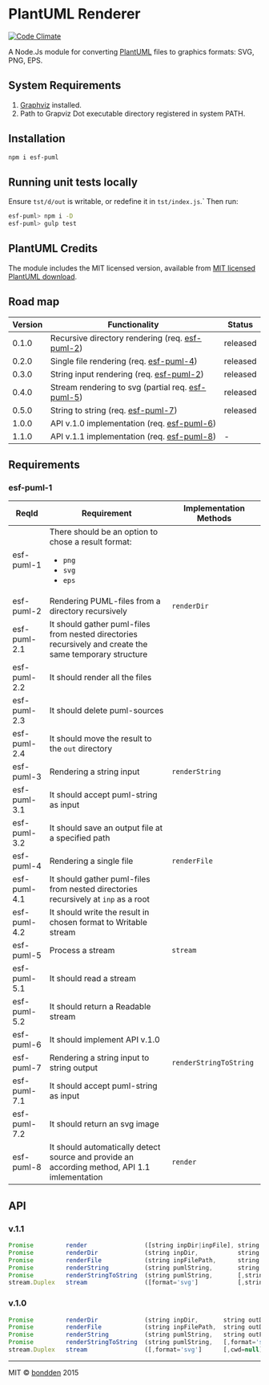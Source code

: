 # PlantUML Renderer
[![Code Climate](https://codeclimate.com/github/bondden/esf-puml/badges/gpa.svg)](https://codeclimate.com/github/bondden/esf-puml)

A Node.Js module for converting [PlantUML](http://plantuml.com) files to graphics formats: SVG, PNG, EPS.

## System Requirements
1. [Graphviz](http://www.graphviz.org/) installed.
2. Path to Grapviz Dot executable directory registered in system PATH.

## Installation

```bash
npm i esf-puml
```

## Running unit tests locally
Ensure `tst/d/out` is writable, or redefine it in `tst/index.js`.` Then run:

```bash
esf-puml> npm i -D
esf-puml> gulp test
```

## PlantUML Credits
The module includes the MIT licensed version, available from [MIT licensed PlantUML download](http://plantuml.com/download.html#mit).

## Road map

Version | Functionality                                                   | Status
------- | --------------------------------------------------------------- | --------
0.1.0   | Recursive directory rendering (req. [esf-puml-2](esf-puml-2))   | released
0.2.0   | Single file rendering (req. [esf-puml-4](esf-puml-4))           | released
0.3.0   | String input rendering (req. [esf-puml-2](esf-puml-2))          | released
0.4.0   | Stream rendering to svg (partial req. [esf-puml-5](esf-puml-5)) | released
0.5.0   | String to string (req. [esf-puml-7](esf-puml-7))                | released
1.0.0   | API v.1.0 implementation (req. [esf-puml-6](esf-puml-6))        |
1.1.0   | API v.1.1 implementation (req. [esf-puml-8](esf-puml-8))        | -

## Requirements
### esf-puml-1

ReqId        | Requirement                                                                                             | Implementation Methods
------------ | ------------------------------------------------------------------------------------------------------- | ----------------------
esf-puml-1   | There should be an option to chose a result format: <ul><li>`png`</li><li>`svg`</li><li>`eps`</li></ul> |
esf-puml-2   | Rendering PUML-files from a directory recursively                                                       | `renderDir`
esf-puml-2.1 | It should gather puml-files from nested directories recursively and create the same temporary structure |
esf-puml-2.2 | It should render all the files                                                                          |
esf-puml-2.3 | It should delete puml-sources                                                                           |
esf-puml-2.4 | It should move the result to the `out` directory                                                        |
esf-puml-3   | Rendering a string input                                                                                | `renderString`
esf-puml-3.1 | It should accept puml-string as input                                                                   |
esf-puml-3.2 | It should save an output file at a specified path                                                       |
esf-puml-4   | Rendering a single file                                                                                 | `renderFile`
esf-puml-4.1 | It should gather puml-files from nested directories recursively at `inp` as a root                      |
esf-puml-4.2 | It should write the result in chosen format to Writable stream                                          |
esf-puml-5   | Process a stream                                                                                        | `stream`
esf-puml-5.1 | It should read a stream                                                                                 |
esf-puml-5.2 | It should return a Readable stream                                                                      |
esf-puml-6   | It should implement API v.1.0                                                                           | 
esf-puml-7   | Rendering a string input to string output                                                               | `renderStringToString`
esf-puml-7.1 | It should accept puml-string as input                                                                   |
esf-puml-7.2 | It should return an svg image                                                                           |
esf-puml-8   | It should automatically detect source and provide an according method, API 1.1 imlementation            | `render`

## API
### v.1.1

```javascript
Promise         render                ([string inpDir|inpFile], string outDir=null  [,format='svg'])  //
Promise         renderDir             (string inpDir,           string outDir,      [,format='svg'])  //
Promise         renderFile            (string inpFilePath,      string outDir       [,format='svg'])  //
Promise         renderString          (string pumlString,       string outFilePath  [,format='svg'])  //
Promise         renderStringToString  (string pumlString,       [,string format='svg'])               //
stream.Duplex   stream                ([format='svg']           [,string cwd=null])                   // custom Cwd
```

### v.1.0

```javascript
Promise         renderDir             (string inpDir,       string outDir,      [,format='svg'])  //
Promise         renderFile            (string inpFilePath,  string outDir       [,format='svg'])  //
Promise         renderString          (string pumlString,   string outFilePath  [,format='svg'])  //
Promise         renderStringToString  (string pumlString,   [,format='svg'])                      //
stream.Duplex   stream                ([,format='svg']      [,cwd=null])                          // custom Cwd
```

--------------------------------------------------------------------------------

MIT © [bondden](https://github.com/bondden) 2015
